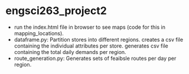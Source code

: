 # engsci263_project2
- run the index.html file in browser to see maps (code for this in mapping_locations).
- dataframe.py:
             Partition stores into different regions.
             creates a csv file containing the individual attributes per store.
             generates csv file containing the total daily demands per region.
- route_generation.py:
            Generates sets of feaibsle routes per day per region.